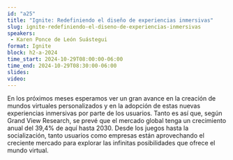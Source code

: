 ```yaml
---
id: "a25"
title: "Ignite: Redefiniendo el diseño de experiencias inmersivas"
slug: ignite-redefiniendo-el-diseno-de-experiencias-inmersivas
speakers:
 - Karen Ponce de León Suástegui
format: Ignite
block: h2-a-2024
time_start: 2024-10-29T08:00:00-06:00
time_end: 2024-10-29T08:30:00-06:00
slides: 
video: 
---
```


En los próximos meses esperamos ver un gran avance en la creación de mundos virtuales personalizados y en la adopción de estas nuevas experiencias inmersivas por parte de los usuarios. Tanto es así que, según Grand View Research, se prevé que el mercado global tenga un crecimiento anual del 39,4% de aquí hasta 2030. Desde los juegos hasta la socialización, tanto usuarios como empresas están aprovechando el creciente mercado para explorar las infinitas posibilidades que ofrece el mundo virtual.
